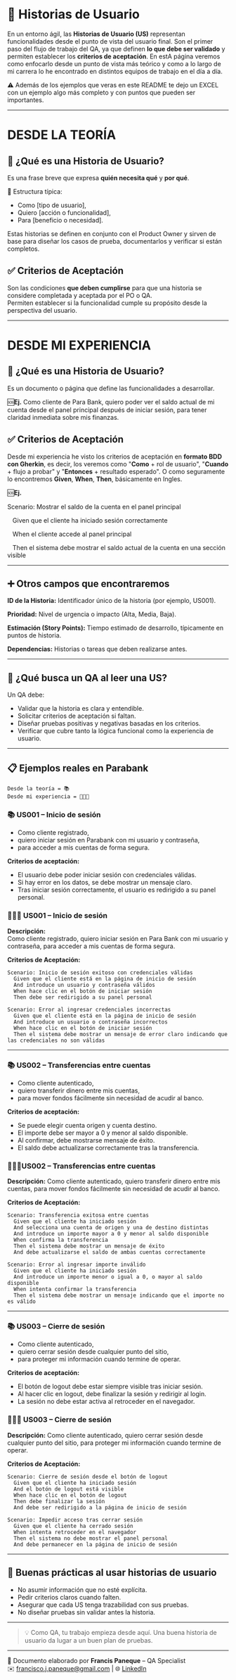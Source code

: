 # 🧾 Historias de Usuario

En un entorno ágil, las **Historias de Usuario (US)** representan funcionalidades desde el punto de vista del usuario final. Son el primer paso del flujo de trabajo del QA, ya que definen **lo que debe ser validado** y permiten establecer los **criterios de aceptación**. En estA página veremos como enfocarlo desde un punto de vista más teórico y como a lo largo de mi carrera lo he encontrado en distintos equipos de trabajo en el día a día.

⚠️ Además de los ejemplos que veras en este README te dejo un EXCEL con un ejemplo algo más completo y con puntos que pueden ser importantes. 

---
# **DESDE LA TEORÍA**
## 💬 ¿Qué es una Historia de Usuario?

Es una frase breve que expresa **quién necesita qué** y **por qué**. 

📌 Estructura típica:

- Como [tipo de usuario],
- Quiero [acción o funcionalidad],
- Para [beneficio o necesidad].

Estas historias se definen en conjunto con el Product Owner y sirven de base para diseñar los casos de prueba, documentarlos y verificar si están completos.

## ✅ Criterios de Aceptación

Son las condiciones **que deben cumplirse** para que una historia se considere completada y aceptada por el PO o QA.  
Permiten establecer si la funcionalidad cumple su propósito desde la perspectiva del usuario.

---
# **DESDE MI EXPERIENCIA**
## 💬 ¿Qué es una Historia de Usuario?

Es un documento o página que define las funcionalidades a desarrollar.

🆘**Ej.** Como cliente de Para Bank, quiero poder ver el saldo actual de mi cuenta desde el panel principal después de iniciar sesión, para tener claridad inmediata sobre mis finanzas.

## ✅ Criterios de Aceptación

Desde mi experiencia he visto los criterios de aceptación en **formato BDD con Gherkin**, es decir, los veremos como "**Como** +  rol de usuario", "**Cuando** + flujo a probar" y "**Entonces** + resultado esperado". O como seguramente lo encontremos **Given**, **When**, **Then**, básicamente en Ingles.

🆘**Ej.** 

Scenario: Mostrar el saldo de la cuenta en el panel principal

&nbsp;&nbsp; Given que el cliente ha iniciado sesión correctamente
  
&nbsp;&nbsp; When el cliente accede al panel principal
  
&nbsp;&nbsp; Then el sistema debe mostrar el saldo actual de la cuenta en una sección visible

---
## ➕ Otros campos que encontraremos

**ID de la Historia:** Identificador único de la historia (por ejemplo, US001).

**Prioridad:** Nivel de urgencia o impacto (Alta, Media, Baja).

**Estimación (Story Points):** Tiempo estimado de desarrollo, típicamente en puntos de historia.

**Dependencias:** Historias o tareas que deben realizarse antes.

---

## 🧠 ¿Qué busca un QA al leer una US?

Un QA debe:

- Validar que la historia es clara y entendible.  
- Solicitar criterios de aceptación si faltan.  
- Diseñar pruebas positivas y negativas basadas en los criterios.  
- Verificar que cubre tanto la lógica funcional como la experiencia de usuario.

---

## 📋 Ejemplos reales en Parabank
```
Desde la teoría = 📚
Desde mi experiencia = 👨🏽‍🔬
```

### 📚 US001 – Inicio de sesión

- Como cliente registrado,
- quiero iniciar sesión en Parabank con mi usuario y contraseña,
- para acceder a mis cuentas de forma segura.


**Criterios de aceptación:**
- El usuario debe poder iniciar sesión con credenciales válidas.
- Si hay error en los datos, se debe mostrar un mensaje claro.
- Tras iniciar sesión correctamente, el usuario es redirigido a su panel personal.

### 👨🏽‍🔬 US001 – Inicio de sesión

**Descripción:**  
Como cliente registrado, quiero iniciar sesión en Para Bank con mi usuario y contraseña, para acceder a mis cuentas de forma segura.

**Criterios de Aceptación:**

```gherkin
Scenario: Inicio de sesión exitoso con credenciales válidas
  Given que el cliente está en la página de inicio de sesión
  And introduce un usuario y contraseña válidos
  When hace clic en el botón de iniciar sesión
  Then debe ser redirigido a su panel personal

Scenario: Error al ingresar credenciales incorrectas
  Given que el cliente está en la página de inicio de sesión
  And introduce un usuario o contraseña incorrectos
  When hace clic en el botón de iniciar sesión
  Then el sistema debe mostrar un mensaje de error claro indicando que las credenciales no son válidas
```
---

### 📚 US002 – Transferencias entre cuentas

- Como cliente autenticado,
- quiero transferir dinero entre mis cuentas,
- para mover fondos fácilmente sin necesidad de acudir al banco.


**Criterios de aceptación:**
- Se puede elegir cuenta origen y cuenta destino.
- El importe debe ser mayor a 0 y menor al saldo disponible.
- Al confirmar, debe mostrarse mensaje de éxito.
- El saldo debe actualizarse correctamente tras la transferencia.

### 👨🏽‍🔬US002 – Transferencias entre cuentas

**Descripción:**
Como cliente autenticado, quiero transferir dinero entre mis cuentas, para mover fondos fácilmente sin necesidad de acudir al banco.

**Criterios de Aceptación:**

```gherkin
Scenario: Transferencia exitosa entre cuentas
  Given que el cliente ha iniciado sesión
  And selecciona una cuenta de origen y una de destino distintas
  And introduce un importe mayor a 0 y menor al saldo disponible
  When confirma la transferencia
  Then el sistema debe mostrar un mensaje de éxito
  And debe actualizarse el saldo de ambas cuentas correctamente

Scenario: Error al ingresar importe inválido
  Given que el cliente ha iniciado sesión
  And introduce un importe menor o igual a 0, o mayor al saldo disponible
  When intenta confirmar la transferencia
  Then el sistema debe mostrar un mensaje indicando que el importe no es válido
```

---

### 📚 US003 – Cierre de sesión

- Como cliente autenticado,
- quiero cerrar sesión desde cualquier punto del sitio,
- para proteger mi información cuando termine de operar.

**Criterios de aceptación:**
- El botón de logout debe estar siempre visible tras iniciar sesión.
- Al hacer clic en logout, debe finalizar la sesión y redirigir al login.
- La sesión no debe estar activa al retroceder en el navegador.

### 👨🏽‍🔬 US003 – Cierre de sesión

**Descripción:**
Como cliente autenticado, quiero cerrar sesión desde cualquier punto del sitio, para proteger mi información cuando termine de operar.

**Criterios de Aceptación:**

```gherkin
Scenario: Cierre de sesión desde el botón de logout
  Given que el cliente ha iniciado sesión
  And el botón de logout está visible
  When hace clic en el botón de logout
  Then debe finalizar la sesión
  And debe ser redirigido a la página de inicio de sesión

Scenario: Impedir acceso tras cerrar sesión
  Given que el cliente ha cerrado sesión
  When intenta retroceder en el navegador
  Then el sistema no debe mostrar el panel personal
  And debe permanecer en la página de inicio de sesión
```

---

## 📌 Buenas prácticas al usar historias de usuario

- No asumir información que no esté explícita.  
- Pedir criterios claros cuando falten.  
- Asegurar que cada US tenga trazabilidad con sus pruebas.  
- No diseñar pruebas sin validar antes la historia.

---

> 💡 Como QA, tu trabajo empieza desde aquí. Una buena historia de usuario da lugar a un buen plan de pruebas.

---

📌 Documento elaborado por **Francis Paneque** – QA Specialist  
✉️ francisco.j.paneque@gmail.com | 🌐 [LinkedIn](https://www.linkedin.com/in/francis-paneque-21092a252)
